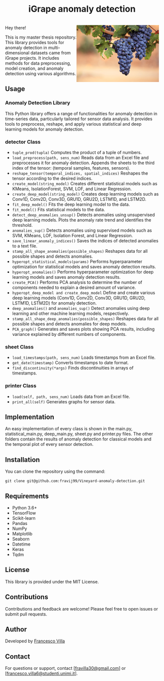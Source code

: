 

<h1 align="center"> iGrape anomaly detection </h1> <br>

<img align="right" src="https://github.com/fravij99/Vineyard-anomaly-detection/blob/master/photos/igrape.png"  width="270">
Hey there! 

This is my master thesis repository. 
This library provides tools for anomaly detection in multi-dimensional datasets came from iGrape projects. It includes methods for data preprocessing, model creation, and anomaly detection using various algorithms.

## Usage
### Anomaly Detection Library
This Python library offers a range of functionalities for anomaly detection in time-series data, particularly tailored for sensor data analysis. It provides tools to preprocess, reshape, and apply various statistical and deep learning models for anomaly detection.

### detector Class
* `tuple_prod(tupla)`
Computes the product of a tuple of numbers.
* `load_preprocess(path, sens_num)`
Reads data from an Excel file and preprocesses it for anomaly detection.
Appends the sheets to the third index of the tensor: (temporal samples, features, sensors).
* `reshape_tensor(temporal_indices, spatial_indices)`
Reshapes the tensor according to the desired indices.
* `create_model(string_model)`
Creates different statistical models such as KMeans, IsolationForest, SVM, LOF, and Linear Regression.
* `create_deep_model(string_model)`
Creates deep learning models such as Conv1D, Conv2D, Conv3D, GRU1D, GRU2D, LSTM1D, and LSTM2D.
* `fit_deep_model()`
Fits the deep learning model to the data.
* `fit_model()`
Fits statistical models to the data.
* `detect_deep_anomalies_unsup()`
Detects anomalies using unsupervised deep learning models.
Plots the anomaly rate trend and identifies the threshold.
* `anomalies_sup()`
Detects anomalies using supervised models such as SVM, KMeans, LOF, Isolation Forest, and Linear Regression.
* `save_linear_anomaly_indices()`
Saves the indices of detected anomalies to a text file.
* `stamp_all_shape_anomalies(possible_shapes)`
Reshapes data for all possible shapes and detects anomalies.
* `hyperopt_statistical_models(params)`
Performs hyperparameter optimization for statistical models and saves anomaly detection results.
* `hyperopt_anomalies()`
Performs hyperparameter optimization for deep learning models and saves anomaly detection results.
* `create_PCA()`
Performs PCA analysis to determine the number of components needed to explain a desired amount of variance.
* `hyperopt_deep_model and create_deep_model`
Define and create various deep learning models (Conv1D, Conv2D, Conv3D, GRU1D, GRU2D, LSTM1D, LSTM2D) for anomaly detection.
* `deep_anomalies()` and `anomalies_sup()`
Detect anomalies using deep learning and other machine learning models, respectively.
* `stamp_all_shape_deep_anomalies(possible_shapes)`
Reshapes data for all possible shapes and detects anomalies for deep models.
* `PCA_graph()`
Generates and saves plots showing PCA results, including variance explained by different numbers of components.


### sheet Class
* `load_timestamps(path, sens_num)`
Loads timestamps from an Excel file.
* `get_date(timestamp)`
Converts timestamps to date format.
* `find_discontinuity(*args)`
Finds discontinuities in arrays of timestamps.


### printer Class
* `load(self, path, sens_num)`
Loads data from an Excel file.
* `print_all(self)`
Generates graphs for sensor data.

## Implementation
An easy implementation of every class is shown in the main.py, statistical_main.py, deep_main.py, sheet.py and printer.py files. The other folders contain the results of anomaly detection for classical models and the temporal plot of every sensor detection. 

## Installation
You can clone the repository using the command:

```
git clone git@github.com:fravij99/Vineyard-anomaly-detection.git
```

## Requirements
* Python 3.6+
* TensorFlow
* Scikit-learn
* Pandas
* NumPy
* Matplotlib
* Seaborn
* Datetime
* Keras
* Tqdm

## License
This library is provided under the MIT License.

## Contributions
Contributions and feedback are welcome! Please feel free to open issues or submit pull requests.

## Author
Developed by [Francesco Villa][fravi]

## Contact
For questions or support, contact [fravilla30@gmail.com] or [francesco.villa6@studenti.unimi.it].

[fravi]: https://github.com/fravij99
